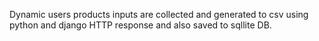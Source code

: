 Dynamic users products inputs are collected and generated to csv using python and django HTTP response and also saved to sqllite DB.

